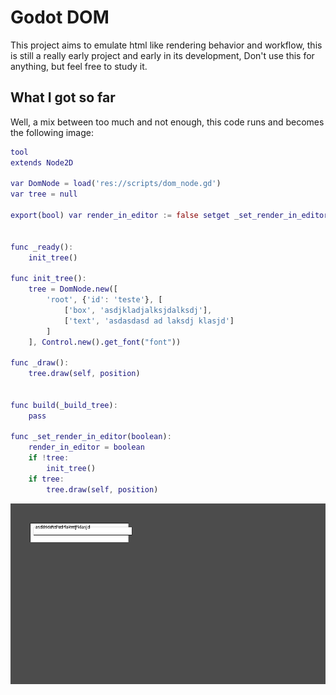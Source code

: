 # Godot DOM
This project aims to emulate html like rendering behavior and workflow,
this is still a really early project and early in its development,
Don't use this for anything, but feel free to study it.

## What I got so far

Well, a mix between too much and not enough, this code runs and becomes the following image:

```gd
tool
extends Node2D

var DomNode = load('res://scripts/dom_node.gd')
var tree = null

export(bool) var render_in_editor := false setget _set_render_in_editor


func _ready():
	init_tree()

func init_tree():
	tree = DomNode.new([
		'root', {'id': 'teste'}, [
			['box', 'asdjkladjalksjdalksdj'],
			['text', 'asdasdasd ad laksdj klasjd']
		]
	], Control.new().get_font("font"))

func _draw():
	tree.draw(self, position)


func build(_build_tree):
	pass

func _set_render_in_editor(boolean):
	render_in_editor = boolean
	if !tree:
		init_tree()
	if tree:
		tree.draw(self, position)
```

![Screenshot](https://github.com/94pxls/Godot-Dom/blob/master/github_assets/screenshot.png?raw=true)